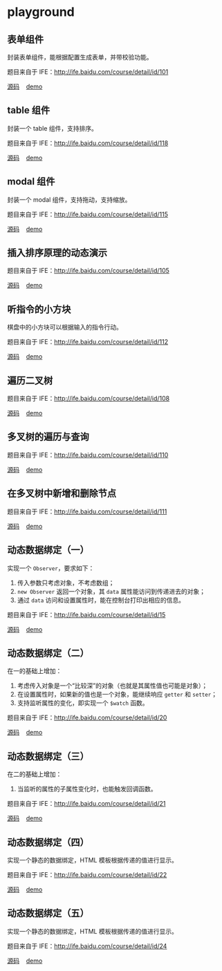 # playground

## 表单组件

封装表单组件，能根据配置生成表单，并带校验功能。

题目来自于 IFE：<a href="http://ife.baidu.com/course/detail/id/101" target="_blank">http://ife.baidu.com/course/detail/id/101</a>

<a href="https://github.com/liu-xiao-cui/playground/tree/master/form" target="_blank">源码</a>&nbsp;&nbsp;&nbsp;&nbsp;<a href="https://liu-xiao-cui.github.io/playground/form/" target="_blank">demo</a>

## table 组件

封装一个 table 组件，支持排序。

题目来自于 IFE：<a href="http://ife.baidu.com/course/detail/id/118" target="_blank">http://ife.baidu.com/course/detail/id/118</a>

<a href="https://github.com/liu-xiao-cui/playground/tree/master/table" target="_blank">源码</a>&nbsp;&nbsp;&nbsp;&nbsp;<a href="https://liu-xiao-cui.github.io/playground/table/" target="_blank">demo</a>



## modal 组件

封装一个 modal 组件，支持拖动，支持缩放。

题目来自于 IFE：<a href="http://ife.baidu.com/course/detail/id/115" target="_blank">http://ife.baidu.com/course/detail/id/115</a>

<a href="https://github.com/liu-xiao-cui/playground/tree/master/modal" target="_blank">源码</a>&nbsp;&nbsp;&nbsp;&nbsp;<a href="https://liu-xiao-cui.github.io/playground/modal/" target="_blank">demo</a>


## 插入排序原理的动态演示

题目来自于 IFE：<a href="http://ife.baidu.com/course/detail/id/105" target="_blank">http://ife.baidu.com/course/detail/id/105</a>

<a href="https://github.com/liu-xiao-cui/playground/tree/master/insertion-sort" target="_blank">源码</a>&nbsp;&nbsp;&nbsp;&nbsp;<a href="https://liu-xiao-cui.github.io/playground/insertion-sort/" target="_blank">demo</a>


## 听指令的小方块

棋盘中的小方块可以根据输入的指令行动。

题目来自于 IFE：<a href="http://ife.baidu.com/course/detail/id/112" target="_blank">http://ife.baidu.com/course/detail/id/112</a>

<a href="https://github.com/liu-xiao-cui/playground/tree/master/control-the-block" target="_blank">源码</a>&nbsp;&nbsp;&nbsp;&nbsp;<a href="https://liu-xiao-cui.github.io/playground/control-the-block/" target="_blank">demo</a>


## 遍历二叉树

题目来自于 IFE：<a href="http://ife.baidu.com/course/detail/id/108" target="_blank">http://ife.baidu.com/course/detail/id/108</a>

<a href="https://github.com/liu-xiao-cui/playground/tree/master/traverse-binary-tree" target="_blank">源码</a>&nbsp;&nbsp;&nbsp;&nbsp;<a href="https://liu-xiao-cui.github.io/playground/traverse-binary-tree/" target="_blank">demo</a>


## 多叉树的遍历与查询

题目来自于 IFE：<a href="http://ife.baidu.com/course/detail/id/110" target="_blank">http://ife.baidu.com/course/detail/id/110</a>

<a href="https://github.com/liu-xiao-cui/playground/tree/master/traverse-multiway-tree" target="_blank">源码</a>&nbsp;&nbsp;&nbsp;&nbsp;<a href="https://liu-xiao-cui.github.io/playground/traverse-multiway-tree/" target="_blank">demo</a>


## 在多叉树中新增和删除节点

题目来自于 IFE：<a href="http://ife.baidu.com/course/detail/id/111" target="_blank">http://ife.baidu.com/course/detail/id/111</a>

<a href="https://github.com/liu-xiao-cui/playground/tree/master/operate-node-in-multiway-tree" target="_blank">源码</a>&nbsp;&nbsp;&nbsp;&nbsp;<a href="https://liu-xiao-cui.github.io/playground/operate-node-in-multiway-tree/" target="_blank">demo</a>


## 动态数据绑定（一）

实现一个 `Observer`，要求如下：

1. 传入参数只考虑对象，不考虑数组；
2. `new Observer` 返回一个对象，其 `data` 属性能访问到传递进去的对象；
3. 通过 `data` 访问和设置属性时，能在控制台打印出相应的信息。

题目来自于 IFE：<a href="http://ife.baidu.com/course/detail/id/15" target="_blank">http://ife.baidu.com/course/detail/id/15</a>

<a href="https://github.com/liu-xiao-cui/playground/tree/master/dynamic-data-bind-1" target="_blank">源码</a>&nbsp;&nbsp;&nbsp;&nbsp;<a href="https://liu-xiao-cui.github.io/playground/dynamic-data-bind-1/" target="_blank">demo</a>

## 动态数据绑定（二）

在一的基础上增加：

1. 考虑传入对象是一个“比较深”的对象（也就是其属性值也可能是对象）；
2. 在设置属性时，如果新的值也是一个对象，能继续响应 `getter` 和 `setter`；
3. 支持监听属性的变化，即实现一个 `$watch` 函数。

题目来自于 IFE：<a href="http://ife.baidu.com/course/detail/id/20" target="_blank">http://ife.baidu.com/course/detail/id/20</a>

<a href="https://github.com/liu-xiao-cui/playground/tree/master/dynamic-data-bind-2" target="_blank">源码</a>&nbsp;&nbsp;&nbsp;&nbsp;<a href="https://liu-xiao-cui.github.io/playground/dynamic-data-bind-2/" target="_blank">demo</a>


## 动态数据绑定（三）

在二的基础上增加：

1. 当监听的属性的子属性变化时，也能触发回调函数。

题目来自于 IFE：<a href="http://ife.baidu.com/course/detail/id/21" target="_blank">http://ife.baidu.com/course/detail/id/21</a>

<a href="https://github.com/liu-xiao-cui/playground/tree/master/dynamic-data-bind-3" target="_blank">源码</a>&nbsp;&nbsp;&nbsp;&nbsp;<a href="https://liu-xiao-cui.github.io/playground/dynamic-data-bind-3/" target="_blank">demo</a>


## 动态数据绑定（四）

实现一个静态的数据绑定，HTML 模板根据传递的值进行显示。

题目来自于 IFE：<a href="http://ife.baidu.com/course/detail/id/22" target="_blank">http://ife.baidu.com/course/detail/id/22</a>

<a href="https://github.com/liu-xiao-cui/playground/tree/master/dynamic-data-bind-4" target="_blank">源码</a>&nbsp;&nbsp;&nbsp;&nbsp;<a href="https://liu-xiao-cui.github.io/playground/dynamic-data-bind-4/" target="_blank">demo</a>


## 动态数据绑定（五）

实现一个静态的数据绑定，HTML 模板根据传递的值进行显示。

题目来自于 IFE：<a href="http://ife.baidu.com/course/detail/id/24" target="_blank">http://ife.baidu.com/course/detail/id/24</a>

<a href="https://github.com/liu-xiao-cui/playground/tree/master/dynamic-data-bind-5" target="_blank">源码</a>&nbsp;&nbsp;&nbsp;&nbsp;<a href="https://liu-xiao-cui.github.io/playground/dynamic-data-bind-5/" target="_blank">demo</a>
